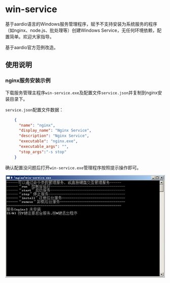 # win-service
基于aardio语言的Windows服务管理程序，赋予不支持安装为系统服务的程序（如nginx、node.js、批处理等）创建Windows Service，无任何环境依赖，配置简单。欢迎大家指导。

基于aardio官方范例改造。

## 使用说明

### nginx服务安装示例

下载服务管理主程序`win-service.exe`及配置文件`service.json`并复制到nginx安装目录下。

`service.json`配置文件数据：

```json
    {
      "name": "nginx",
      "display_name": "Nginx Service",
      "description": "Nginx Service",
      "executable": "nginx.exe",
      "executable_args": "",
      "stop_args":"-s stop"
    }
```

确认配置没问题后打开`win-service.exe`管理程序按照提示操作即可。

![](https://raw.githubusercontent.com/vyks520/win-service/main/images/win-service-main.jpg)

